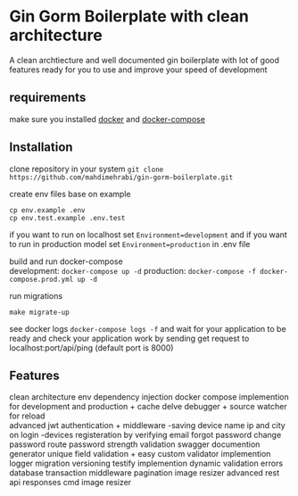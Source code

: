 # Gin Gorm Boilerplate with clean architecture

A clean archtiecture and well documented gin boilerplate with lot of good features
ready for you to use and improve your speed of development 

## requirements
make sure you installed [docker](https://docs.docker.com/engine/install/) and [docker-compose](https://docs.docker.com/compose/install/)

## Installation 
clone repository in your system
```git clone https://github.com/mahdimehrabi/gin-gorm-boilerplate.git```

create env files base on example 
```
cp env.example .env
cp env.test.example .env.test
```
if you want to run on localhost set `Environment=development` and if you want to run in production model set `Environment=production` in .env file

build and run docker-compose  
development: `docker-compose up -d`
production: `docker-compose -f docker-compose.prod.yml up -d` 

run migrations 
```
make migrate-up
```

see docker logs `docker-compose logs -f` and wait for your application to be ready and check your application work by sending get request to localhost:port/api/ping (default port is 8000)



## Features
clean architecture
env
dependency injection
docker compose implemention for development and production + cache
delve debugger + source watcher for reload   
advanced jwt authentication + middleware
-saving device name ip and city on login
-devices
registeration by verifying email
forgot password
change password route 
password strength validation
swagger documention generator
unique field validation + easy custom validator implemention
logger
migration versioning 
testify implemention
dynamic validation errors
database transaction middleware
pagination
image resizer 
advanced rest api responses
cmd
image resizer 